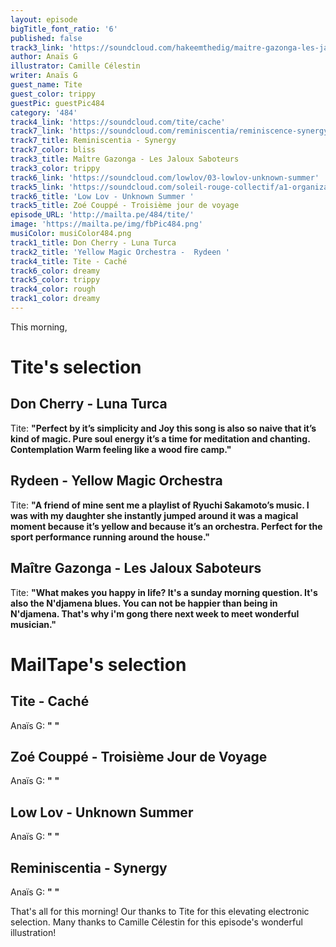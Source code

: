 ```yaml
---
layout: episode
bigTitle_font_ratio: '6'
published: false
track3_link: 'https://soundcloud.com/hakeemthedig/maitre-gazonga-les-jaloux-saboteurs'
author: Anaïs G
illustrator: Camille Célestin
writer: Anaïs G
guest_name: Tite
guest_color: trippy
guestPic: guestPic484
category: '484'
track4_link: 'https://soundcloud.com/tite/cache'
track7_link: 'https://soundcloud.com/reminiscentia/reminiscence-synergy'
track7_title: Reminiscentia - Synergy
track7_color: bliss
track3_title: Maître Gazonga - Les Jaloux Saboteurs
track3_color: trippy
track6_link: 'https://soundcloud.com/lowlov/03-lowlov-unknown-summer'
track5_link: 'https://soundcloud.com/soleil-rouge-collectif/a1-organizatsiya-troisieme'
track6_title: 'Low Lov - Unknown Summer '
track5_title: Zoé Couppé - Troisième jour de voyage
episode_URL: 'http://mailta.pe/484/tite/'
image: 'https://mailta.pe/img/fbPic484.png'
musiColor: musiColor484.png
track1_title: Don Cherry - Luna Turca
track2_title: 'Yellow Magic Orchestra -  Rydeen '
track4_title: Tite - Caché
track6_color: dreamy
track5_color: trippy
track4_color: rough
track1_color: dreamy
---
```

<p id="introduction">This morning, 
</p>

# Tite's selection

## Don Cherry - Luna Turca
Tite: **"**Perfect by it’s simplicity and Joy this song is also so naive that it’s kind of magic. Pure soul energy it’s a time for meditation and chanting. Contemplation Warm feeling like a wood fire camp.**"**

## Rydeen - Yellow Magic Orchestra
Tite: **"**A friend of mine sent me a playlist of Ryuchi Sakamoto’s music. I was with my daughter she instantly jumped around it was a magical moment because it’s yellow and because it’s an orchestra. Perfect for the sport performance running around the house.**"**

## Maître Gazonga - Les Jaloux Saboteurs
Tite: **"**What makes you happy in life? It's a sunday morning question. It's also the N'djamena blues. You can not be happier than being in N'djamena. That's why i'm gong there next week to meet wonderful musician.**"**

# MailTape's selection

## Tite - Caché
Anaïs G: **"** **"**

## Zoé Couppé - Troisième Jour de Voyage
Anaïs G: **"** **"**

## Low Lov - Unknown Summer
Anaïs G: **"** **"**

## Reminiscentia - Synergy
Anaïs G: **"** **"**

<p id="outroduction">That's all for this morning! Our thanks to Tite for this elevating electronic selection. Many thanks to Camille Célestin for this episode's wonderful illustration!</p>
